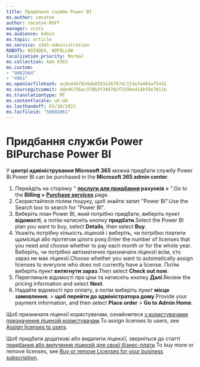 ```yaml
---
title: Придбання служби Power BI
ms.author: cmcatee
author: cmcatee-MSFT
manager: scotv
ms.audience: Admin
ms.topic: article
ms.service: o365-administration
ROBOTS: NOINDEX, NOFOLLOW
localization_priority: Normal
ms.collection: Adm_O365
ms.custom:
- "9002564"
- "4961"
ms.openlocfilehash: ec8e44bf634eb8393e26767dc153e7e404af54d1
ms.sourcegitcommit: dde46756ac370b3f384702f259bed1dbf8e7611b
ms.translationtype: MT
ms.contentlocale: uk-UA
ms.lasthandoff: 03/10/2021
ms.locfileid: "50602061"
---
```

# <a name="purchase-power-bi"></a><span data-ttu-id="11459-102">Придбання служби Power BI</span><span class="sxs-lookup"><span data-stu-id="11459-102">Purchase Power BI</span></span>

<span data-ttu-id="11459-103">У **центрі адміністрування Microsoft 365** можна придбати службу Power Bi.</span><span class="sxs-lookup"><span data-stu-id="11459-103">Power BI can be purchased in the **Microsoft 365 admin center**.</span></span>

1. <span data-ttu-id="11459-104">Перейдіть на сторінку " **[послуги для придбання](https://go.microsoft.com/fwlink/p/?linkid=868433) рахунків >** ".</span><span class="sxs-lookup"><span data-stu-id="11459-104">Go to the **Billing > [Purchase services](https://go.microsoft.com/fwlink/p/?linkid=868433)** page.</span></span>
2. <span data-ttu-id="11459-105">Скористайтеся полем пошуку, щоб знайти запит "Power BI".</span><span class="sxs-lookup"><span data-stu-id="11459-105">Use the Search box to search for "Power BI".</span></span>
3. <span data-ttu-id="11459-106">Виберіть план Power BI, який потрібно придбати, виберіть пункт **відомості**, а потім натисніть кнопку **придбати**.</span><span class="sxs-lookup"><span data-stu-id="11459-106">Select the Power BI plan you want to buy, select **Details**, then select **Buy**.</span></span>
4. <span data-ttu-id="11459-107">Укажіть потрібну кількість ліцензій і виберіть, чи потрібно платити щомісяця або протягом цілого року.</span><span class="sxs-lookup"><span data-stu-id="11459-107">Enter the number of licenses that you need and choose whether to pay each month or for the whole year.</span></span> <span data-ttu-id="11459-108">Виберіть, чи потрібно автоматично призначати ліцензії всім, хто зараз не має ліцензії.</span><span class="sxs-lookup"><span data-stu-id="11459-108">Choose whether you want to automatically assign licenses to everyone who does not currently have a license.</span></span> <span data-ttu-id="11459-109">Потім виберіть пункт **витягнути зараз**.</span><span class="sxs-lookup"><span data-stu-id="11459-109">Then select **Check out now**.</span></span>
5. <span data-ttu-id="11459-110">Перегляньте відомості про ціни та натисніть кнопку **Далі**.</span><span class="sxs-lookup"><span data-stu-id="11459-110">Review the pricing information and select **Next**.</span></span>
6. <span data-ttu-id="11459-111">Надайте відомості про оплату, а потім виберіть пункт **місце замовлення**,  >  **щоб перейти до адміністратора дому**.</span><span class="sxs-lookup"><span data-stu-id="11459-111">Provide your payment information, and then select **Place order** > **Go to Admin Home**.</span></span>

<span data-ttu-id="11459-112">Щоб призначати ліцензії користувачам, ознайомтеся [з користувачами призначення ліцензій користувачам](https://docs.microsoft.com/microsoft-365/admin/manage/assign-licenses-to-users).</span><span class="sxs-lookup"><span data-stu-id="11459-112">To assign licenses to users, see [Assign licenses to users](https://docs.microsoft.com/microsoft-365/admin/manage/assign-licenses-to-users).</span></span>

<span data-ttu-id="11459-113">Щоб придбати додаткові або видалити ліцензії, зверніться до статті [придбання або вилучення ліцензій для своєї бізнес-плати](https://docs.microsoft.com/microsoft-365/commerce/licenses/buy-licenses).</span><span class="sxs-lookup"><span data-stu-id="11459-113">To buy more or remove licenses, see [Buy or remove Licenses for your business subscription](https://docs.microsoft.com/microsoft-365/commerce/licenses/buy-licenses).</span></span>